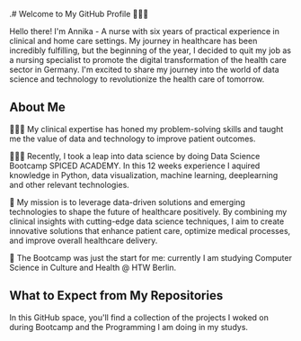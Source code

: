 .# Welcome to My GitHub Profile 👩🏻‍⚕️

Hello there! I'm Annika - A nurse with six years of practical experience in clinical and home care settings. 
My journey in healthcare has been incredibly fulfilling, but the beginning of the year, I decided to quit my job as a nursing specialist to promote the digital transformation of the health care sector in Germany.
I'm excited to share my journey into the world of data science and technology to revolutionize the health care of tomorrow. 

## About Me

👩🏻‍⚕️ My clinical expertise has honed my problem-solving skills and taught me the value of data and technology to improve patient outcomes.

👩🏻‍🎓 Recently, I took a leap into data science by doing Data Science Bootcamp SPICED ACADEMY. In this 12 weeks experience I aquired knowledge in Python, data visualization, machine learning, deeplearning and other relevant technologies. 

🎯 My mission is to leverage data-driven solutions and emerging technologies to shape the future of healthcare positively. By combining my clinical insights with cutting-edge data science techniques, I aim to create innovative solutions that enhance patient care, optimize medical processes, and improve overall healthcare delivery.

🚀 The Bootcamp was just the start for me: currently I am studying Computer Science in Culture and Health @ HTW Berlin.

## What to Expect from My Repositories

In this GitHub space, you'll find a collection of the projects I woked on during Bootcamp and the Programming I am doing in my studys.
